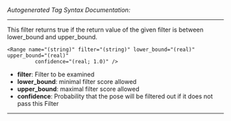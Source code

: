 _Autogenerated Tag Syntax Documentation:_

---
This filter returns true if the return value of the given filter is between lower_bound and upper_bound.

```
<Range name="(string)" filter="(string)" lower_bound="(real)" upper_bound="(real)"
         confidence="(real; 1.0)" />
```

-   **filter**: Filter to be examined
-   **lower_bound**: minimal filter score allowed
-   **upper_bound**: maximal filter score allowed
-   **confidence**: Probability that the pose will be filtered out if it does not pass this Filter

---
